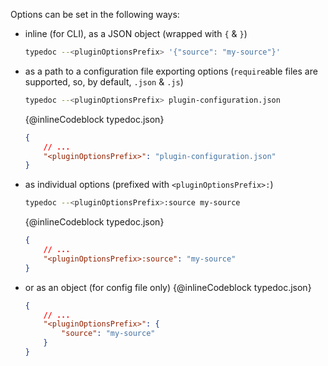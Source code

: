 Options can be set in the following ways:

* inline (for CLI), as a JSON object (wrapped with `{` & `}`)
  ```sh
  typedoc --<pluginOptionsPrefix> '{"source": "my-source"}'
  ```
* as a path to a configuration file exporting options (`require`able files are supported, so, by default, `.json` & `.js`)
  ```sh
  typedoc --<pluginOptionsPrefix> plugin-configuration.json
  ```
  {@inlineCodeblock typedoc.json}
  ```json
  {
      // ...
      "<pluginOptionsPrefix>": "plugin-configuration.json"
  }
  ```
* as individual options (prefixed with `<pluginOptionsPrefix>:`)
  ```sh
  typedoc --<pluginOptionsPrefix>:source my-source
  ```
  {@inlineCodeblock typedoc.json}
  ```json
  {
      // ...
      "<pluginOptionsPrefix>:source": "my-source"
  }
  ```
* or as an object (for config file only)
  {@inlineCodeblock typedoc.json}
  ```json
  {
      // ...
      "<pluginOptionsPrefix>": {
          "source": "my-source"
      }
  }
  ```